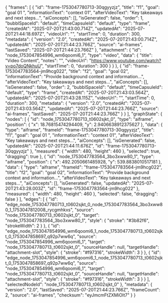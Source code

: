 {
    "frames": [
        {
            "id": "frame-1753047780713-30qgyyzjz",
            "title": "f1",
            "goal": "goal 01 ",
            "informationText": "context 01",
            "afterVideoText": "Key takeaways and next steps...",
            "aiConcepts": [],
            "isGenerated": false,
            "order": 1,
            "bubblSpaceId": "default",
            "timeCapsuleId": "default",
            "type": "frame",
            "createdAt": "2025-07-20T21:43:00.714Z",
            "updatedAt": "2025-07-20T21:44:18.697Z",
            "videoUrl": "",
            "startTime": 0,
            "duration": 300,
            "metadata": {
                "version": "2.0",
                "createdAt": "2025-07-20T21:43:00.714Z",
                "updatedAt": "2025-07-20T21:44:23.766Z",
                "source": "ai-frames",
                "lastSaved": "2025-07-20T21:44:23.766Z"
            },
            "attachment": {
                "id": "node_1753047854996_wm6qoomi6_1",
                "type": "video",
                "data": {
                    "title": "Video Content",
                    "notes": "",
                    "videoUrl": "https://www.youtube.com/watch?v=po7doQNkhuU",
                    "startTime": 0,
                    "duration": 300
                }
            }
        },
        {
            "id": "frame-1753047783564-jm9hcg022",
            "title": "f2",
            "goal": "goal 02",
            "informationText": "Provide background context and information...",
            "afterVideoText": "Key takeaways and next steps...",
            "aiConcepts": [],
            "isGenerated": false,
            "order": 2,
            "bubblSpaceId": "default",
            "timeCapsuleId": "default",
            "type": "frame",
            "createdAt": "2025-07-20T21:43:03.564Z",
            "updatedAt": "2025-07-20T21:43:28.115Z",
            "videoUrl": "",
            "startTime": 0,
            "duration": 300,
            "metadata": {
                "version": "2.0",
                "createdAt": "2025-07-20T21:43:03.564Z",
                "updatedAt": "2025-07-20T21:44:23.766Z",
                "source": "ai-frames",
                "lastSaved": "2025-07-20T21:44:23.766Z"
            }
        }
    ],
    "graphState": {
        "nodes": [
            {
                "id": "node_1753047780713_t0602sjkt_0",
                "type": "aiframe",
                "position": {
                    "x": 18.76815474294409,
                    "y": 2.9406638912375627
                },
                "data": {
                    "type": "aiframe",
                    "frameId": "frame-1753047780713-30qgyyzjz",
                    "title": "f1",
                    "goal": "goal 01 ",
                    "informationText": "context 01",
                    "afterVideoText": "Key takeaways and next steps...",
                    "aiConcepts": [],
                    "isGenerated": false,
                    "updatedAt": "2025-07-20T21:44:11.676Z",
                    "id": "frame-1753047780713-30qgyyzjz"
                },
                "measured": {
                    "width": 480,
                    "height": 460
                },
                "selected": true,
                "dragging": true
            },
            {
                "id": "node_1753047783564_3bo3xww80_1",
                "type": "aiframe",
                "position": {
                    "x": 492.2050661485928,
                    "y": 539.8838010517181
                },
                "data": {
                    "type": "aiframe",
                    "frameId": "frame-1753047783564-jm9hcg022",
                    "title": "f2",
                    "goal": "goal 02",
                    "informationText": "Provide background context and information...",
                    "afterVideoText": "Key takeaways and next steps...",
                    "aiConcepts": [],
                    "isGenerated": false,
                    "updatedAt": "2025-07-20T21:43:28.003Z",
                    "id": "frame-1753047783564-jm9hcg022"
                },
                "measured": {
                    "width": 480,
                    "height": 460
                },
                "selected": false,
                "dragging": false
            }
        ],
        "edges": [
            {
                "id": "edge_node_1753047780713_t0602sjkt_0_node_1753047783564_3bo3xww80_1_1753047812008_rycgmhkxs",
                "source": "node_1753047780713_t0602sjkt_0",
                "target": "node_1753047783564_3bo3xww80_1",
                "style": {
                    "stroke": "#3b82f6",
                    "strokeWidth": 2
                }
            },
            {
                "id": "edge_node_1753047854996_wm6qoomi6_1_node_1753047780713_t0602sjkt_0_1753047858697_q92p7ww6q",
                "source": "node_1753047854996_wm6qoomi6_1",
                "target": "node_1753047780713_t0602sjkt_0",
                "sourceHandle": null,
                "targetHandle": "attachment-slot",
                "style": {
                    "stroke": "#f97316",
                    "strokeWidth": 3
                }
            },
            {
                "id": "edge_node_1753047854996_wm6qoomi6_1_node_1753047780713_t0602sjkt_0_1753047858697_q92p7ww6q",
                "source": "node_1753047854996_wm6qoomi6_1",
                "target": "node_1753047780713_t0602sjkt_0",
                "sourceHandle": null,
                "targetHandle": "attachment-slot",
                "style": {
                    "stroke": "#f97316",
                    "strokeWidth": 3
                }
            }
        ],
        "selectedNodeId": "node_1753047780713_t0602sjkt_0"
    },
    "metadata": {
        "version": "2.0",
        "lastSaved": "2025-07-20T21:44:23.766Z",
        "frameCount": 2,
        "source": "ai-frames",
        "checksum": "eyJmcmFtZXMiOlt7"
    }
}